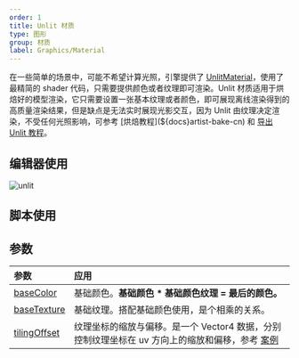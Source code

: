 ```yaml
---
order: 1
title: Unlit 材质
type: 图形
group: 材质
label: Graphics/Material
---
```


在一些简单的场景中，可能不希望计算光照，引擎提供了 [UnlitMaterial](${api}core/UnlitMaterial)，使用了最精简的 shader 代码，只需要提供颜色或者纹理即可渲染。Unlit 材质适用于烘焙好的模型渲染，它只需要设置一张基本纹理或者颜色，即可展现离线渲染得到的高质量渲染结果，但是缺点是无法实时展现光影交互，因为 Unlit 由纹理决定渲染，不受任何光照影响，可参考 [烘焙教程](${docs}artist-bake-cn) 和 [导出 Unlit 教程](${docs}artist-unlit-cn)。

## 编辑器使用
<img src="https://gw.alipayobjects.com/zos/OasisHub/6be78a08-3075-4cd1-8cad-9757fc34f695/unlit.gif" alt="unlit" style="zoom:100%;" />

## 脚本使用

<playground src="unlit-material.ts"></playground>

## 参数

| 参数 | 应用 |
| :-- | :-- |
| [baseColor](${api}core/UnlitMaterial#baseColor) | 基础颜色。**基础颜色 \* 基础颜色纹理 = 最后的颜色。** |
| [baseTexture](${api}core/UnlitMaterial#baseTexture) | 基础纹理。搭配基础颜色使用，是个相乘的关系。 |
| [tilingOffset](${api}core/UnlitMaterial#tilingOffset) | 纹理坐标的缩放与偏移。是一个 Vector4 数据，分别控制纹理坐标在 uv 方向上的缩放和偏移，参考 [案例](${examples}tiling-offset) |
